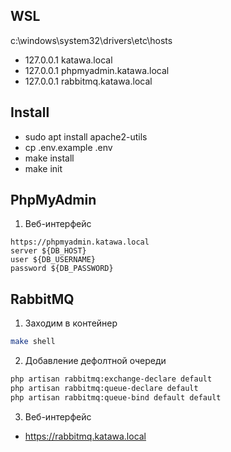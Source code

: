 ## WSL
c:\windows\system32\drivers\etc\hosts
- 127.0.0.1 katawa.local
- 127.0.0.1 phpmyadmin.katawa.local
- 127.0.0.1 rabbitmq.katawa.local

## Install
- sudo apt install apache2-utils
- cp .env.example .env
- make install
- make init

## PhpMyAdmin
1. Веб-интерфейс
```
https://phpmyadmin.katawa.local
server ${DB_HOST}
user ${DB_USERNAME}
password ${DB_PASSWORD}
```
## RabbitMQ
1. Заходим в контейнер
```bash
make shell
```

2. Добавление дефолтной очереди
```bash
php artisan rabbitmq:exchange-declare default
php artisan rabbitmq:queue-declare default
php artisan rabbitmq:queue-bind default default
```

3. Веб-интерфейс
- https://rabbitmq.katawa.local
